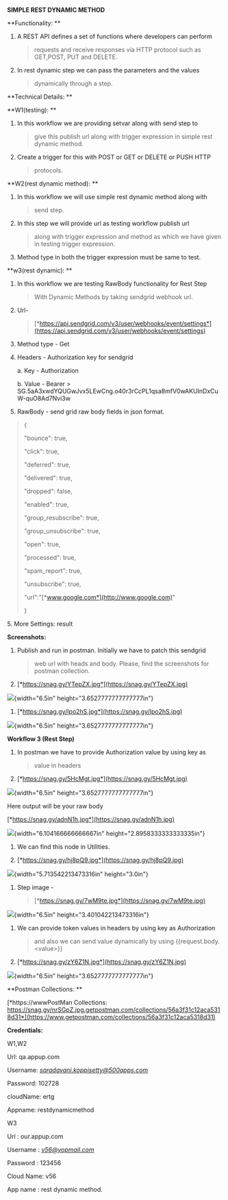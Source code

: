 **SIMPLE REST DYNAMIC METHOD**

**Functionality: **

1.  A REST API defines a set of functions where developers can perform
    > requests and receive responses via HTTP protocol such as GET,POST,
    > PUT and DELETE.

2.  In rest dynamic step we can pass the parameters and the values
    > dynamically through a step.

**Technical Details: **

**W1(testing): **

1.  In this workflow we are providing setvar along with send step to
    > give this publish url along with trigger expression in simple rest
    > dynamic method.

2.  Create a trigger for this with POST or GET or DELETE or PUSH HTTP
    > protocols.

**W2(rest dynamic method): **

1.  In this workflow we will use simple rest dynamic method along with
    > send step.

2.  In this step we will provide url as testing workflow publish url
    > along with trigger expression and method as which we have given in
    > testing trigger expression.

3.  Method type in both the trigger expression must be same to test.

**w3(rest dynamic): **

1.  In this workflow we are testing RawBody functionality for Rest Step
    > With Dynamic Methods by taking sendgrid webhook url.

2.  Url-
    > [*https://api.sendgrid.com/v3/user/webhooks/event/settings*](https://api.sendgrid.com/v3/user/webhooks/event/settings)

3.  Method type - Get

4.  Headers - Authorization key for sendgrid

    a.  Key - Authorization

    b.  Value - Bearer
        > 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

5.  RawBody - send grid raw body fields in json format.

> {
>
> "bounce": true,
>
> "click": true,
>
> "deferred": true,
>
> "delivered": true,
>
> "dropped": false,
>
> "enabled": true,
>
> "group\_resubscribe": true,
>
> "group\_unsubscribe": true,
>
> "open": true,
>
> "processed": true,
>
> "spam\_report": true,
>
> "unsubscribe": true,
>
> "url":"[*www.google.com*](http://www.google.com)"
>
> }

5\. More Settings: result

**Screenshots:**

1.  Publish and run in postman. Initially we have to patch this sendgrid
    > web url with heads and body. Please, find the screenshots for
    > postman collection.

2.  [*https://snag.gy/YTepZX.jpg*](https://snag.gy/YTepZX.jpg)

![](media/image5.png){width="6.5in" height="3.6527777777777777in"}

1.  [*https://snag.gy/Ipo2hS.jpg*](https://snag.gy/Ipo2hS.jpg)

![](media/image1.png){width="6.5in" height="3.6527777777777777in"}

**Workflow 3 (Rest Step)**

1.  In postman we have to provide Authorization value by using key as
    > value in headers

2.  [*https://snag.gy/5HcMgt.jpg*](https://snag.gy/5HcMgt.jpg)

![](media/image7.png){width="6.5in" height="3.6527777777777777in"}

Here output will be your raw body

[*https://snag.gy/adnN1h.jpg*](https://snag.gy/adnN1h.jpg)

![](media/image4.png){width="6.104166666666667in"
height="2.8958333333333335in"}

1.  We can find this node in Utilities.

2.  [*https://snag.gy/hj8pQ9.jpg*](https://snag.gy/hj8pQ9.jpg)

![](media/image3.png){width="5.713542213473316in" height="3.0in"}

1.  Step image -
    > [*https://snag.gy/7wM9te.jpg*](https://snag.gy/7wM9te.jpg)

![](media/image6.png){width="6.5in" height="3.401042213473316in"}

1.  We can provide token values in headers by using key as Authorization
    > and also we can send value dynamically by using
    > {{request.body.&lt;value&gt;}}

2.  [*https://snag.gy/zY6Z1N.jpg*](https://snag.gy/zY6Z1N.jpg)

![](media/image2.png){width="6.5in" height="3.6527777777777777in"}

**Postman Collections: **

[*https://wwwPostMan Collections:
https://snag.gy/nrSGpZ.jpg.getpostman.com/collections/56a3f31c12aca5318d31*](https://www.getpostman.com/collections/56a3f31c12aca5318d31)

**Credentials:**

W1,W2

Url: qa.appup.com

Username:
[*saradavani.koppisetty@500apps.com*](mailto:saradavani.koppisetty@500apps.com)

Password: 102728

cloudName: ertg

Appname: restdynamicmethod

W3

Url : our.appup.com

Username : [*v56@yopmail.com*](mailto:v56@yopmail.com)

Password : 123456

Cloud Name: v56

App name : rest dynamic method.
